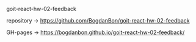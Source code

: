 goit-react-hw-02-feedback

repository -> https://github.com/BogdanBon/goit-react-hw-02-feedback

GH-pages -> https://bogdanbon.github.io/goit-react-hw-02-feedback/

